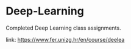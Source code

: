 # Deep-Learning

Completed Deep Learning class assignments.

link: https://www.fer.unizg.hr/en/course/deelea

